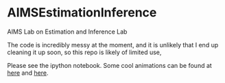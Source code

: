 # AIMSEstimationInference
AIMS Lab on Estimation and Inference Lab

The code is incredibly messy at the moment, and it is unlikely that I end up cleaning it up soon, so this repo is likely of limited use, 

Please see the ipython notebook. Some cool animations can be found at [here](https://mrinanksharma.github.io/files/aims-data/summed.gif) and [here](https://mrinanksharma.github.io/files/aims-data/local_periodic.gif).

